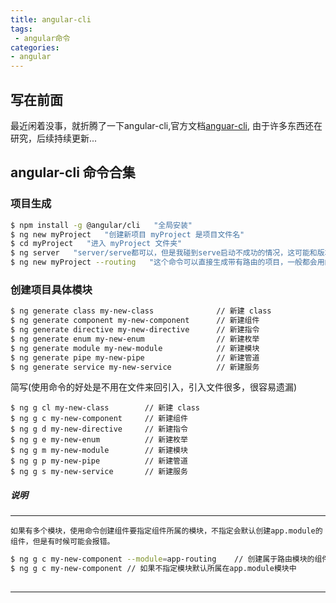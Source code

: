 ```yaml
---
title: angular-cli
tags: 
 - angular命令
categories:
- angular
---
```

## 写在前面
  最近闲着没事，就折腾了一下angular-cli,官方文档[anguar-cli](https://cli.angular.io), 由于许多东西还在研究，后续持续更新...

## angular-cli 命令合集
### 项目生成
```bash
$ npm install -g @angular/cli   "全局安装"
$ ng new myProject   "创建新项目 myProject 是项目文件名"
$ cd myProject   "进入 myProject 文件夹"
$ ng server   "server/serve都可以，但是我碰到serve启动不成功的情况，这可能和版本更新有关。默认情况下ng会安装依赖，不需要npm install 就可以直接启动"
$ ng new myProject --routing   "这个命令可以直接生成带有路由的项目，一般都会用的到，当然除了--routing还有其他的参数--prefix组件的前缀"
```
### 创建项目具体模块
``` bash
$ ng generate class my-new-class              // 新建 class
$ ng generate component my-new-component      // 新建组件
$ ng generate directive my-new-directive      // 新建指令
$ ng generate enum my-new-enum                // 新建枚举
$ ng generate module my-new-module            // 新建模块
$ ng generate pipe my-new-pipe                // 新建管道
$ ng generate service my-new-service          // 新建服务
```
  简写(使用命令的好处是不用在文件来回引入，引入文件很多，很容易遗漏)
```
$ ng g cl my-new-class        // 新建 class
$ ng g c my-new-component     // 新建组件
$ ng g d my-new-directive     // 新建指令
$ ng g e my-new-enum          // 新建枚举
$ ng g m my-new-module        // 新建模块
$ ng g p my-new-pipe          // 新建管道
$ ng g s my-new-service       // 新建服务
```
##### 说明
***
    如果有多个模块，使用命令创建组件要指定组件所属的模块，不指定会默认创建app.module的组件，但是有时候可能会报错。
```bash
$ ng g c my-new-component --module=app-routing    // 创建属于路由模块的组件，在路由模块会自动引入该模块
$ ng g c my-new-component // 如果不指定模块默认所属在app.module模块中 
  
```
***






